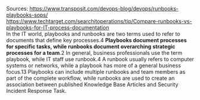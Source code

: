 Sources:
https://www.transposit.com/devops-blog/devops/runbooks-playbooks-sops/
https://www.techtarget.com/searchitoperations/tip/Compare-runbooks-vs-playbooks-for-IT-process-documentation
\
In the IT world, playbooks and runbooks are two terms used to refer to documents that define key processes.4 **Playbooks document processes for specific tasks, while runbooks document overarching strategic processes for a team**.2 In general, business professionals use the term playbook, while IT staff use runbook.4 A runbook usually refers to computer systems or networks, while a playbook has more of a general business focus.13 Playbooks can include multiple runbooks and team members as part of the complete workflow, while runbooks are used to create an association between published Knowledge Base Articles and Security Incident Response Task.

